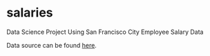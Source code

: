 # salaries
Data Science Project Using San Francisco City Employee Salary Data    

Data source can be found [here](https://www.kaggle.com/kaggle/sf-salaries).
